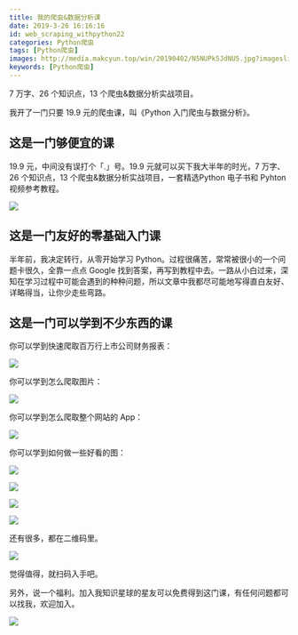 ```yaml
---
title: 我的爬虫&数据分析课 
date: 2019-3-26 16:16:16
id: web_scraping_withpython22
categories: Python爬虫
tags: [Python爬虫]
images: http://media.makcyun.top/win/20190402/N5NUPk5JdNU5.jpg?imageslim
keywords: [Python爬虫]
---
```


7 万字、26 个知识点，13 个爬虫&数据分析实战项目。

<!-- more -->  

我开了一门只要 19.9 元的爬虫课，叫《Python 入门爬虫与数据分析》。

## **这是一门够便宜的课**

19.9 元，中间没有误打个「.」号。19.9 元就可以买下我大半年的时光，7 万字、26 个知识点，13 个爬虫&数据分析实战项目，一套精选Python 电子书和 Pyhton 视频参考教程。

![](http://media.makcyun.top/Fqej37ZHlkv-iYNNI4i1xhKuJSNM)



## **这是一门友好的零基础入门课**

半年前，我决定转行，从零开始学习 Python。过程很痛苦，常常被很小的一个问题卡很久，全靠一点点 Google 找到答案，再写到教程中去。一路从小白过来，深知在学习过程中可能会遇到的种种问题，所以文章中我都尽可能地写得直白友好、详略得当，让你少走些弯路。



## **这是一门可以学到不少东西的课**

你可以学到快速爬取百万行上市公司财务报表：

![](http://media.makcyun.top/selenium%E7%88%AC%E5%8F%96%E6%95%88%E6%9E%9C.gif)



你可以学到怎么爬取图片：

![](http://media.makcyun.top/win/20190325/N8zXpnW58TcW.gif)

你可以学到怎么爬取整个网站的 App：

![](http://media.makcyun.top/win/20190325/HdeXR7M3Bdvr.png?imageslim)

你可以学到如何做一些好看的图：

![](http://media.makcyun.top/FnOQKEihSNk2in8GJuR0oGdYD5n8)



![](http://media.makcyun.top/Fm6PEI9Ua91x8ooaOIuyCwFTd0Cv)

![](http://media.makcyun.top/Fvht9nFMhRQZuH_NHAmX7KtVdFsw)

![](http://media.makcyun.top/Fp7vahmHPEbzdKBzdyta_3GrQxqw)

还有很多，都在二维码里。

![](http://media.makcyun.top/Fn2kGZeKUkJLwcSaNNNLFPRfzKcI)

觉得值得，就扫码入手吧。

另外，说一个福利。加入我知识星球的星友可以免费得到这门课，有任何问题都可以找我，欢迎加入。

![](http://media.makcyun.top/FmK9TW8XT7fcwSc1fQnlSixQUUpj)


